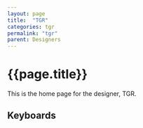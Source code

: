 ```yaml
---
layout: page
title:  "TGR"
categories: tgr
permalink: "tgr"
parent: Designers
---
```

# {{page.title}}

This is the home page for the designer, TGR.

## Keyboards
